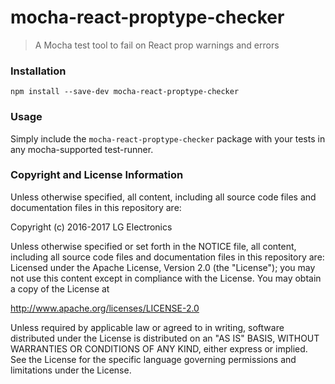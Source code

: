 # mocha-react-proptype-checker

> A Mocha test tool to fail on React prop warnings and errors

### Installation

```
npm install --save-dev mocha-react-proptype-checker
```

### Usage

Simply include the `mocha-react-proptype-checker` package with your tests in any mocha-supported test-runner.

### Copyright and License Information

Unless otherwise specified, all content, including all source code files and
documentation files in this repository are:

Copyright (c) 2016-2017 LG Electronics

Unless otherwise specified or set forth in the NOTICE file, all content,
including all source code files and documentation files in this repository are:
Licensed under the Apache License, Version 2.0 (the "License");
you may not use this content except in compliance with the License.
You may obtain a copy of the License at

http://www.apache.org/licenses/LICENSE-2.0

Unless required by applicable law or agreed to in writing, software
distributed under the License is distributed on an "AS IS" BASIS,
WITHOUT WARRANTIES OR CONDITIONS OF ANY KIND, either express or implied.
See the License for the specific language governing permissions and
limitations under the License.
